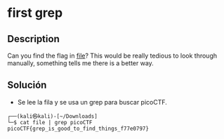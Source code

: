 # first grep

## Description
Can you find the flag in [file](https://jupiter.challenges.picoctf.org/static/315d3325dc668ab7f1af9194f2de7e7a/file)? This would be really tedious to look through manually, something tells me there is a better way.

## Solución
- Se lee la fila y se usa un grep para buscar picoCTF.

```
┌──(kali㉿kali)-[~/Downloads]
└─$ cat file | grep picoCTF
picoCTF{grep_is_good_to_find_things_f77e0797}
```

